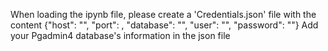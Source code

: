 When loading the ipynb file, please create a 'Credentials.json' file with the content 
{"host": "",
 "port": ,
 "database": "",
 "user": "",
 "password": ""}
Add your Pgadmin4 database's information in the json file